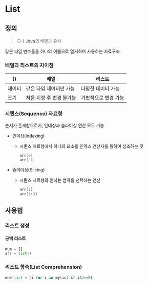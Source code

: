 # List

## 정의

> C나 Java의 배열과 유사

같은 타입 변수들을 하나의 이름으로 열거하여 사용하는 자료구조

### 배열과 리스트의 차이점

| ()     | 배열                     | 리스트               |
| ------ | ------------------------ | -------------------- |
| 데이터 | 같은 타입 데이터만 가능  | 다양한 데이터 가능   |
| 크기   | 처음 지정 후 변경 불가능 | 가변적으로 변경 가능 |

### 시퀸스(Sequence) 자료형

순서가 존재함으로서, 인데싱과 슬라이싱 연산 모두 가능

- 인덱싱(Indexing)

  - 시퀸스 자료형에서 하나의 요소를 인덱스 연산자를 통하여 참조하는 것

    ```python
    arr[0]
    arr[-1]
    ```

- 슬라이싱(Slicing)

  - 시퀸스 자료형의 원하는 범위를 선택하는 연산

    ```python
    arr[:]
    arr[1:3]
    ```



## 사용법

### 리스트 생성

#### 공백 리스트

```python
num = []
arr = list()
```

### 리스트 함축(List Comprehension)

```python
new list = [i for i in mylist if i&2==0]
```

